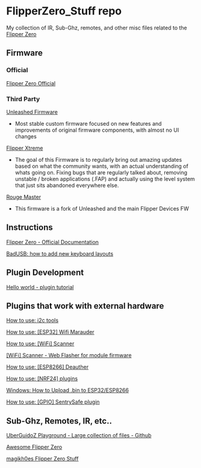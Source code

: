 # FlipperZero_Stuff repo

My collection of IR, Sub-Ghz, remotes, and other misc files related to the [Flipper Zero](https://www.flipperzero.one/)

## Firmware
### Official
[Flipper Zero Official](https://github.com/flipperdevices/flipperzero-firmware)

### Third Party
[Unleashed Firmware](https://github.com/DarkFlippers/unleashed-firmware)
- Most stable custom firmware focused on new features and improvements of original firmware components, with almost no UI changes

[Flipper Xtreme](https://github.com/ClaraCrazy/Flipper-Xtreme)
- The goal of this Firmware is to regularly bring out amazing updates based on what the community wants, with an actual understanding of whats going on. Fixing bugs that are regularly talked about, removing unstable / broken applications (.FAP) and actually using the level system that just sits abandoned everywhere else.

[Rouge Master](https://github.com/RogueMaster/flipperzero-firmware-wPlugins)
 - This firmware is a fork of Unleashed and the main Flipper Devices FW
 
 
 
 
## Instructions
[Flipper Zero - Official Documentation](https://docs.flipperzero.one/)

[BadUSB: how to add new keyboard layouts](https://github.com/dummy-decoy/flipperzero_badusb_kl)



## Plugin Development

[Hello world - plugin tutorial](https://github.com/DroomOne/Flipper-Plugin-Tutorial)



## Plugins that work with external hardware

[How to use: i2c tools](https://github.com/DarkFlippers/unleashed-firmware/blob/dev/applications/external/flipper_i2ctools/README.md)

[How to use: [ESP32] Wifi Marauder](https://github.com/UberGuidoZ/Flipper/tree/main/Wifi_DevBoard)

[How to use: [WiFi] Scanner](https://github.com/SequoiaSan/FlipperZero-WiFi-Scanner_Module#readme)

[[WiFi] Scanner - Web Flasher for module firmware](https://sequoiasan.github.io/FlipperZero-WiFi-Scanner_Module/)

[How to use: [ESP8266] Deauther](https://github.com/SequoiaSan/FlipperZero-Wifi-ESP8266-Deauther-Module#readme)

[How to use: [NRF24] plugins](https://github.com/DarkFlippers/unleashed-firmware/blob/dev/documentation/NRF24.md)

[Windows: How to Upload .bin to ESP32/ESP8266](https://github.com/SequoiaSan/Guide-How-To-Upload-bin-to-ESP8266-ESP32)

[How to use: [GPIO] SentrySafe plugin](https://github.com/DarkFlippers/unleashed-firmware/blob/dev/documentation/SentrySafe.md)

[]()
[]()
[]()
[]()


## Sub-Ghz, Remotes, IR, etc..

[UberGuidoZ Playground - Large collection of files - Github](https://github.com/UberGuidoZ/Flipper)

[Awesome Flipper Zero](https://github.com/djsime1/awesome-flipperzero)

[magikh0es Flipper Zero Stuff](https://github.com/magikh0e/FlipperZero_Stuff/)

[]()
[]()
[]()
[]()
[]()

